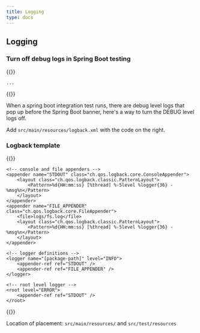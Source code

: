 ```yaml
---
title: Logging
type: docs
---
```


## Logging

### Turn off debug logs in Spring Boot testing

{{<highlight xml>}}
<?xml version="1.0" encoding="UTF-8"?>
<configuration debug="false">
    <statusListener class="ch.qos.logback.core.status.NopStatusListener" />

    ...
</configuration>
{{</highlight>}}

When a spring boot integration test runs, there are debug level logs that pop up
before the Spring Boot banner, here's a way to turn the DEBUG level logs off.

Add `src/main/resources/logback.xml` with the code on the right.

### Logback template

{{<highlight xml>}}
<?xml version="1.0" encoding="UTF-8"?>
<configuration debug="false">
    <!-- optional Nop status listener -->
    <statusListener class="ch.qos.logback.core.status.NopStatusListener" />

    <!-- console and file appenders -->
    <appender name="STDOUT" class="ch.qos.logback.core.ConsoleAppender">
        <layout class="ch.qos.logback.classic.PatternLayout">
            <Pattern>%d{HH:mm:ss} [%thread] %-5level %logger{36} - %msg%n</Pattern>
        </layout>
    </appender>
    <appender name="FILE_APPENDER" class="ch.qos.logback.core.FileAppender">
        <file>logs/fs.log</file>
        <layout class="ch.qos.logback.classic.PatternLayout">
            <Pattern>%d{HH:mm:ss} [%thread] %-5level %logger{36} - %msg%n</Pattern>
        </layout>
    </appender>

    <!-- logger definitions -->
    <logger name="[package-path]" level="INFO">
        <appender-ref ref="STDOUT" />
        <appender-ref ref="FILE_APPENDER" />
    </logger>

    <!-- root level logger -->
    <root level="ERROR">
        <appender-ref ref="STDOUT" />
    </root>
</configuration>
{{</highlight>}}

Location of placement: `src/main/resources/` and `src/test/resources`
